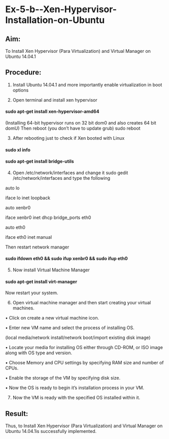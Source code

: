 # Ex-5-b--Xen-Hypervisor-Installation-on-Ubuntu

## Aim:

To Install Xen Hypervisor (Para Virtualization) and Virtual Manager on Ubuntu 14.04.1

## Procedure:

1.	Install Ubuntu 14.04.1 and more importantly enable virtualization in boot options

2.	Open terminal and install xen hypervisor

#### sudo apt-get install xen-hypervisor-amd64

(Installing 64-bit hypervisor runs on 32 bit dom0 and also creates 64 bit domU) Then reboot (you don’t have to update grub)
sudo reboot

3.	After rebooting just to check if Xen booted with Linux

#### sudo xl info

#### sudo apt-get install bridge-utils

4.	Open /etc/network/interfaces and change it sudo gedit /etc/network/interfaces and type the following

auto lo

iface lo inet loopback

auto xenbr0

iface xenbr0 inet dhcp bridge_ports eth0

auto eth0

iface eth0 inet manual

Then restart network manager

#### sudo ifdown eth0 && sudo ifup xenbr0 && sudo ifup eth0

5.	Now install Virtual Machine Manager

#### sudo apt-get install virt-manager
 
Now restart your system.

6.	Open virtual machine manager and then start creating your virtual machines.

•	Click on create a new virtual machine icon.

•	Enter new VM name and select the process of installing OS.

(local media/network install/network boot/import existing disk image)

•	Locate your media for installing OS either through CD-ROM, or ISO image along with OS type and version.

•	Choose Memory and CPU settings by specifying RAM size and number of CPUs.

•	Enable the storage of the VM by specifying disk size.

•	Now the OS is ready to begin it’s installation process in your VM.

7.	Now the VM is ready with the specified OS installed within it.









## Result:
Thus, to Install Xen Hypervisor (Para Virtualization) and Virtual Manager on Ubuntu 14.04.1is successfully implemented.
